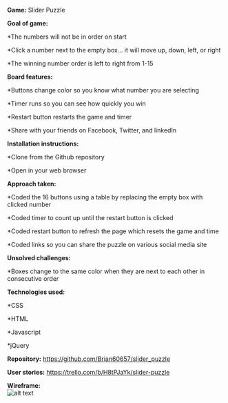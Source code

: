 **Game:**
Slider Puzzle


**Goal of game:**

*The numbers will not be in order on start

*Click a number next to the empty box... it will move up, down, left, or right

*The winning number order is left to right from 1-15


**Board features:**

*Buttons change color so you know what number you are selecting

*Timer runs so you can see how quickly you win

*Restart button restarts the game and timer

*Share with your friends on Facebook, Twitter, and linkedIn


**Installation instructions:**

*Clone from the Github repository

*Open in your web browser


**Approach taken:**

*Coded the 16 buttons using a table by replacing the empty box with clicked number

*Coded timer to count up until the restart button is clicked

*Coded restart button to refresh the page which resets the game and time

*Coded links so you can share the puzzle on various social media site


**Unsolved challenges:**

*Boxes change to the same color when they are next to each other in consecutive order


**Technologies used:**

*CSS

*HTML

*Javascript

*jQuery


**Repository:**
https://github.com/Brian60657/slider_puzzle


**User stories:**
https://trello.com/b/H8tPJaYk/slider-puzzle


**Wireframe:**<br>
![alt text](https://github.com/Brian60657/slider_puzzle/blob/master/css/assets/wireframe.jpg)
